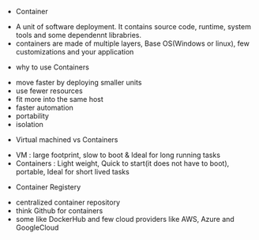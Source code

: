 * Container
- A unit of software deployment. It contains source code, runtime, system tools and some dependennt librabries.
- containers are made of multiple layers, Base OS(Windows or linux), few customizations and your application

* why to use Containers
 - move faster by deploying smaller units
 - use fewer resources
 - fit more into the same host
 - faster automation
 - portability
 - isolation

 * Virtual machined vs Containers
 - VM : large footprint, slow to boot & Ideal for long running tasks
 - Containers : Light weight, Quick to start(it does not have to boot), portable, Ideal for short lived tasks

 * Container Registery
 - centralized container repository
 - think Github for containers 
 - some like DockerHub and few cloud providers like AWS, Azure and GoogleCloud

